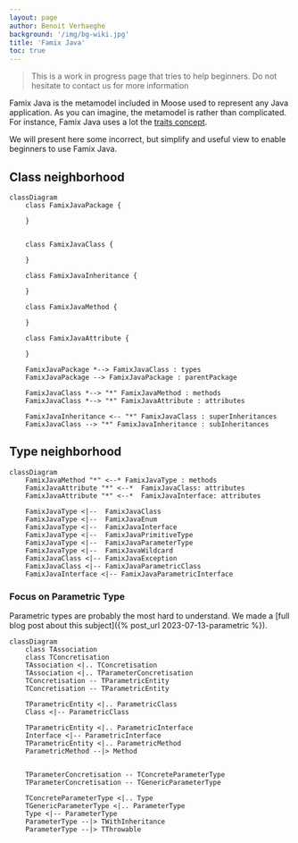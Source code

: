 ```yaml
---
layout: page
author: Benoit Verhaeghe
background: '/img/bg-wiki.jpg'
title: 'Famix Java'
toc: true
---
```


> This is a work in progress page that tries to help beginners. Do not hesitate to contact us for more information

Famix Java is the metamodel included in Moose used to represent any Java application.
As you can imagine, the metamodel is rather than complicated.
For instance, Famix Java uses a lot the [traits concept](/Developers/predefinedEntities).

We will present here some incorrect, but simplify and useful view to enable beginners to use Famix Java.

## Class neighborhood

```mermaid
classDiagram
    class FamixJavaPackage {

    }


    class FamixJavaClass {

    }

    class FamixJavaInheritance {

    }

    class FamixJavaMethod {
        
    }

    class FamixJavaAttribute {
        
    }

    FamixJavaPackage *--> FamixJavaClass : types
    FamixJavaPackage --> FamixJavaPackage : parentPackage

    FamixJavaClass *--> "*" FamixJavaMethod : methods
    FamixJavaClass *--> "*" FamixJavaAttribute : attributes

    FamixJavaInheritance <-- "*" FamixJavaClass : superInheritances
    FamixJavaClass --> "*" FamixJavaInheritance : subInheritances
```

## Type neighborhood

```mermaid
classDiagram
    FamixJavaMethod "*" <--* FamixJavaType : methods
    FamixJavaAttribute "*" <--*  FamixJavaClass: attributes
    FamixJavaAttribute "*" <--*  FamixJavaInterface: attributes

    FamixJavaType <|--  FamixJavaClass
    FamixJavaType <|--  FamixJavaEnum
    FamixJavaType <|--  FamixJavaInterface
    FamixJavaType <|--  FamixJavaPrimitiveType
    FamixJavaType <|--  FamixJavaParameterType
    FamixJavaType <|--  FamixJavaWildcard
    FamixJavaClass <|-- FamixJavaException
    FamixJavaClass <|-- FamixJavaParametricClass
    FamixJavaInterface <|-- FamixJavaParametricInterface
```

### Focus on Parametric Type

Parametric types are probably the most hard to understand.
We made a [full blog post about this subject]({% post_url 2023-07-13-parametric %}).

```mermaid
classDiagram
    class TAssociation
    class TConcretisation
    TAssociation <|.. TConcretisation
    TAssociation <|.. TParameterConcretisation
    TConcretisation -- TParametricEntity
    TConcretisation -- TParametricEntity

    TParametricEntity <|.. ParametricClass
    Class <|-- ParametricClass

    TParametricEntity <|.. ParametricInterface
    Interface <|-- ParametricInterface
    TParametricEntity <|.. ParametricMethod
    ParametricMethod --|> Method


    TParameterConcretisation -- TConcreteParameterType
    TParameterConcretisation -- TGenericParameterType

    TConcreteParameterType <|.. Type
    TGenericParameterType <|.. ParameterType
    Type <|-- ParameterType
    ParameterType --|> TWithInheritance
    ParameterType --|> TThrowable


```
